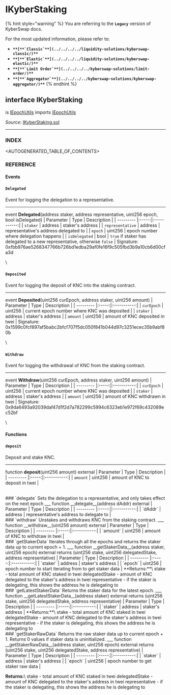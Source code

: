 # IKyberStaking

{% hint style="warning" %}
You are referring to the **`Legacy`** version of KyberSwap docs.

For the most updated information, please refer to:

* **``**[**`Classic`**](../../../../liquidity-solutions/kyberswap-classic/)**``**
* **``**[**`Elastic`**](../../../../liquidity-solutions/kyberswap-elastic/)**``**
* **``**[**`Limit Order`**](../../../../kyberswap-solutions/limit-order/)**``**
* **``**[**`Aggregator`**](../../../../kyberswap-solutions/kyberswap-aggregator/)**``**
{% endhint %}

## interface IKyberStaking

is [IEpochUtils](https://docs.kyberswap.com/Legacy/api-abi/core-smart-contracts/api\_abi-iepochutils.md) imports [IEpochUtils](https://docs.kyberswap.com/Legacy/api-abi/core-smart-contracts/api\_abi-iepochutils.md)

_Source_: [IKyberStaking.sol](https://github.com/KyberNetwork/smart-contracts/blob/master/contracts/sol6/Dao/IKyberStaking.sol)

***

### INDEX[​](https://docs.kyberswap.com/Legacy/api-abi/core-smart-contracts/api\_abi-ikyberstaking#index) <a href="#index" id="index"></a>

\<AUTOGENERATED\_TABLE\_OF\_CONTENTS>

### REFERENCE[​](https://docs.kyberswap.com/Legacy/api-abi/core-smart-contracts/api\_abi-ikyberstaking#reference) <a href="#reference" id="reference"></a>

#### Events[​](https://docs.kyberswap.com/Legacy/api-abi/core-smart-contracts/api\_abi-ikyberstaking#events) <a href="#events" id="events"></a>

#### `Delegated`[​](https://docs.kyberswap.com/Legacy/api-abi/core-smart-contracts/api\_abi-ikyberstaking#delegated) <a href="#delegated" id="delegated"></a>

Event for logging the delegation to a representative.

***

event **Delegated**(address staker, address representative, uint256 epoch, bool isDelegated) | Parameter | Type | Description | | --------- |:-----:|:-----------:| | `staker` | address | staker's address | | `representative` | address | representative's address delegated to | | `epoch` | uint256 | epoch number where delegation happens | | `isDelegated` | bool | `true` if staker has delegated to a new representative, otherwise `false` | Signature: 0xfbb976ae5268347766b726bd1edba29af0fe16f9c505fbd3b9a10cb6d00cfa3d

\


#### `Deposited`[​](https://docs.kyberswap.com/Legacy/api-abi/core-smart-contracts/api\_abi-ikyberstaking#deposited) <a href="#deposited" id="deposited"></a>

Event for logging the deposit of KNC into the staking contract.

***

event **Deposited**(uint256 curEpoch, address staker, uint256 amount) | Parameter | Type | Description | | --------- |:-----:|:-----------:| | `curEpoch` | uint256 | current epoch number where KNC was deposited | | `staker` | address | staker's address | | `amount` | uint256 | amount of KNC deposited in twei | Signature: 0x1599c0fcf897af5babc2bfcf707f5dc050f841b044d97c3251ecec35b9abf80b

\


#### `Withdraw`[​](https://docs.kyberswap.com/Legacy/api-abi/core-smart-contracts/api\_abi-ikyberstaking#withdraw) <a href="#withdraw" id="withdraw"></a>

Event for logging the withdrawal of KNC from the staking contract.

***

event **Withdraw**(uint256 curEpoch, address staker, uint256 amount) | Parameter | Type | Description | | --------- |:-----:|:-----------:| | `curEpoch` | uint256 | current epoch number where KNC was deposited | | `staker` | address | staker's address | | `amount` | uint256 | amount of KNC withdrawn in twei | Signature: 0x9da6493a92039daf47d1f2d7a782299c5994c6323eb1e972f69c432089ec52bf

\


#### Functions[​](https://docs.kyberswap.com/Legacy/api-abi/core-smart-contracts/api\_abi-ikyberstaking#functions) <a href="#functions" id="functions"></a>

#### `deposit`[​](https://docs.kyberswap.com/Legacy/api-abi/core-smart-contracts/api\_abi-ikyberstaking#deposit) <a href="#deposit" id="deposit"></a>

Deposit and stake KNC.

***

function **deposit**(uint256 amount) external | Parameter | Type | Description | | --------- |:-----:|:-----------:| | `amount` | uint256 | amount of KNC to deposit in twei |

\
\### \`delegate\` Sets the delegation to a representative, and only takes effect on the next epoch \_\_\_ function \_\_delegate\_\_(address dAddr) external | Parameter | Type | Description | | --------- |:-----:|:-----------:| | \`dAddr\` | address | representative's address to delegate to |\
\### \`withdraw\` Unstakes and withdraws KNC from the staking contract. \_\_\_ function \_\_withdraw\_\_(uint256 amount) external | Parameter | Type | Description | | --------- |:-----:|:-----------:| | \`amount\` | uint256 | amount of KNC to withdraw in twei |\
\### \`getStakerData\` Iterates through all the epochs and returns the staker data up to current epoch + 1. \_\_\_ function \_\_getStakerData\_\_(address staker, uint256 epoch) external returns (uint256 stake, uint256 delegatedStake, address representative) | Parameter | Type | Description | | --------- |:-----:|:-----------:| | \`staker\` | address | staker's address | | \`epoch\` | uint256 | epoch number to start iterating from to get staker data | \*\*Returns:\*\*\ stake - total amount of KNC staked in twei delegatedStake - amount of KNC delegated to the staker's address in twei representative - if the staker is delegating, this shows the address he is delegating to\
\### \`getLatestStakerData\` Returns the staker data for the latest epoch. \_\_\_ function \_\_getLatestStakerData\_\_(address staker) external returns (uint256 stake, uint256 delegatedStake, address representative) | Parameter | Type | Description | | --------- |:-----:|:-----------:| | \`staker\` | address | staker's address | \*\*Returns:\*\*\ stake - total amount of KNC staked in twei delegatedStake - amount of KNC delegated to the staker's address in twei representative - if the staker is delegating, this shows the address he is delegating to\
\### \`getStakerRawData\` Returns the raw staker data up to current epoch + 1. Returns 0 values if staker data is uninitialized. \_\_\_ function \_\_getStakerRawData\_\_(address staker, uint256 epoch) external returns (uint256 stake, uint256 delegatedStake, address representative) | Parameter | Type | Description | | --------- |:-----:|:-----------:| | \`staker\` | address | staker's address | | \`epoch\` | uint256 | epoch number to get staker raw data |

**Returns:**\ stake - total amount of KNC staked in twei delegatedStake - amount of KNC delegated to the staker's address in twei representative - if the staker is delegating, this shows the address he is delegating to

